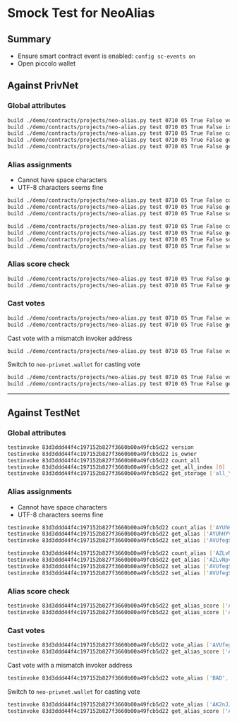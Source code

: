 # Smock Test for NeoAlias

## Summary

* Ensure smart contract event is enabled: `config sc-events on`
* Open piccolo wallet

## Against PrivNet

### Global attributes

``` sh
build ./demo/contracts/projects/neo-alias.py test 0710 05 True False version
build ./demo/contracts/projects/neo-alias.py test 0710 05 True False is_owner
build ./demo/contracts/projects/neo-alias.py test 0710 05 True False count_all
build ./demo/contracts/projects/neo-alias.py test 0710 05 True False get_all_index [0]
build ./demo/contracts/projects/neo-alias.py test 0710 05 True False get_storage ['all_\x00']
```

### Alias assignments

* Cannot have space characters
* UTF-8 characters seems fine

``` sh
build ./demo/contracts/projects/neo-alias.py test 0710 05 True False count_alias ['AYUhHYViEoXEWeLQsXU9y1taps4nvjAHiy']
build ./demo/contracts/projects/neo-alias.py test 0710 05 True False get_alias ['AYUhHYViEoXEWeLQsXU9y1taps4nvjAHiy',0]
build ./demo/contracts/projects/neo-alias.py test 0710 05 True False set_alias ['AVUfegS354LWRoBuCzuKjGCYkT3tnpFFTD','AYUhHYViEoXEWeLQsXU9y1taps4nvjAHiy','ayu']

build ./demo/contracts/projects/neo-alias.py test 0710 05 True False count_alias ['AZLvNpvTmDvEL4Qc5AH64vniSJe11LHzWU']
build ./demo/contracts/projects/neo-alias.py test 0710 05 True False get_alias ['AZLvNpvTmDvEL4Qc5AH64vniSJe11LHzWU',0]
build ./demo/contracts/projects/neo-alias.py test 0710 05 True False set_alias ['AVUfegS354LWRoBuCzuKjGCYkT3tnpFFTD','AZLvNpvTmDvEL4Qc5AH64vniSJe11LHzWU','azrel.adams']
build ./demo/contracts/projects/neo-alias.py test 0710 05 True False set_alias ['AVUfegS354LWRoBuCzuKjGCYkT3tnpFFTD','AZLvNpvTmDvEL4Qc5AH64vniSJe11LHzWU','azrel.adams签名']
```

### Alias score check

``` sh
build ./demo/contracts/projects/neo-alias.py test 0710 05 True False get_alias_score ['AYUhHYViEoXEWeLQsXU9y1taps4nvjAHiy',0]
build ./demo/contracts/projects/neo-alias.py test 0710 05 True False get_alias_score ['AZLvNpvTmDvEL4Qc5AH64vniSJe11LHzWU',0]
```

### Cast votes

```sh
build ./demo/contracts/projects/neo-alias.py test 0710 05 True False vote_alias ['AVUfegS354LWRoBuCzuKjGCYkT3tnpFFTD','AYUhHYViEoXEWeLQsXU9y1taps4nvjAHiy',0,1]
build ./demo/contracts/projects/neo-alias.py test 0710 05 True False get_alias_score ['AYUhHYViEoXEWeLQsXU9y1taps4nvjAHiy',0]
```

Cast vote with a mismatch invoker address

```sh
build ./demo/contracts/projects/neo-alias.py test 0710 05 True False vote_alias ['BAD','AYUhHYViEoXEWeLQsXU9y1taps4nvjAHiy',0,1]
```

Switch to `neo-privnet.wallet` for casting vote

```sh
build ./demo/contracts/projects/neo-alias.py test 0710 05 True False vote_alias ['AK2nJJpJr6o664CWJKi1QRXjqeic2zRp8y','AYUhHYViEoXEWeLQsXU9y1taps4nvjAHiy',0,1]
build ./demo/contracts/projects/neo-alias.py test 0710 05 True False get_alias_score ['AYUhHYViEoXEWeLQsXU9y1taps4nvjAHiy',0]
```

---

## Against TestNet

### Global attributes

``` sh
testinvoke 83d3ddd44f4c197152b827f3660b00a49fcb5d22 version
testinvoke 83d3ddd44f4c197152b827f3660b00a49fcb5d22 is_owner
testinvoke 83d3ddd44f4c197152b827f3660b00a49fcb5d22 count_all
testinvoke 83d3ddd44f4c197152b827f3660b00a49fcb5d22 get_all_index [0]
testinvoke 83d3ddd44f4c197152b827f3660b00a49fcb5d22 get_storage ['all_\x00']
```

### Alias assignments

* Cannot have space characters
* UTF-8 characters seems fine

``` sh
testinvoke 83d3ddd44f4c197152b827f3660b00a49fcb5d22 count_alias ['AYUhHYViEoXEWeLQsXU9y1taps4nvjAHiy']
testinvoke 83d3ddd44f4c197152b827f3660b00a49fcb5d22 get_alias ['AYUhHYViEoXEWeLQsXU9y1taps4nvjAHiy',0]
testinvoke 83d3ddd44f4c197152b827f3660b00a49fcb5d22 set_alias ['AVUfegS354LWRoBuCzuKjGCYkT3tnpFFTD','AYUhHYViEoXEWeLQsXU9y1taps4nvjAHiy','ayu']

testinvoke 83d3ddd44f4c197152b827f3660b00a49fcb5d22 count_alias ['AZLvNpvTmDvEL4Qc5AH64vniSJe11LHzWU']
testinvoke 83d3ddd44f4c197152b827f3660b00a49fcb5d22 get_alias ['AZLvNpvTmDvEL4Qc5AH64vniSJe11LHzWU',0]
testinvoke 83d3ddd44f4c197152b827f3660b00a49fcb5d22 set_alias ['AVUfegS354LWRoBuCzuKjGCYkT3tnpFFTD','AZLvNpvTmDvEL4Qc5AH64vniSJe11LHzWU','azrel.adams']
testinvoke 83d3ddd44f4c197152b827f3660b00a49fcb5d22 set_alias ['AVUfegS354LWRoBuCzuKjGCYkT3tnpFFTD','AZLvNpvTmDvEL4Qc5AH64vniSJe11LHzWU','azrel.adams签名']
```

### Alias score check

``` sh
testinvoke 83d3ddd44f4c197152b827f3660b00a49fcb5d22 get_alias_score ['AYUhHYViEoXEWeLQsXU9y1taps4nvjAHiy',0]
testinvoke 83d3ddd44f4c197152b827f3660b00a49fcb5d22 get_alias_score ['AZLvNpvTmDvEL4Qc5AH64vniSJe11LHzWU',0]
```

### Cast votes

```sh
testinvoke 83d3ddd44f4c197152b827f3660b00a49fcb5d22 vote_alias ['AVUfegS354LWRoBuCzuKjGCYkT3tnpFFTD','AYUhHYViEoXEWeLQsXU9y1taps4nvjAHiy',0,1]
testinvoke 83d3ddd44f4c197152b827f3660b00a49fcb5d22 get_alias_score ['AYUhHYViEoXEWeLQsXU9y1taps4nvjAHiy',0]
```

Cast vote with a mismatch invoker address

```sh
testinvoke 83d3ddd44f4c197152b827f3660b00a49fcb5d22 vote_alias ['BAD','AYUhHYViEoXEWeLQsXU9y1taps4nvjAHiy',0,1]
```

Switch to `neo-privnet.wallet` for casting vote

```sh
testinvoke 83d3ddd44f4c197152b827f3660b00a49fcb5d22 vote_alias ['AK2nJJpJr6o664CWJKi1QRXjqeic2zRp8y','AYUhHYViEoXEWeLQsXU9y1taps4nvjAHiy',0,1]
testinvoke 83d3ddd44f4c197152b827f3660b00a49fcb5d22 get_alias_score ['AYUhHYViEoXEWeLQsXU9y1taps4nvjAHiy',0]
```
